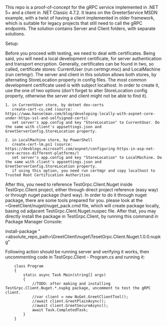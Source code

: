 This repo is a proof-of-concept for the  gRPC service implemented in .NET 5+ and a client in .NET Classic 4.7.2.
It leans on the GreeterService MSDN example, with a twist of having a client implemented in older framework,
which is suitable for legacy projects that still need to call the gRPC endpoints.
The solution contains Server and Client folders, with separate solutions.

Setup: 

Before you proceed with testing, we need to deal with certificates.
Being said, you will need a local development certificate, for server authentication and transport encryption.
Generally, certificates can be found in two, so called, certificate stores: CurrentUser (run certmgr.msc) and LocalMachine (run certmgr).
The server and client in this solution allows both stores, by alternating StoreLocation property in config files.
The most common development certificate used is with subject localhost. In order to create it, use the one of two options
(don't forget to alter StoreLocation config property, otherwise the server and client might not be able to find it).

	1. in CurrentUser store, by dotnet dev-certs
	   create-cert-cu.cmd (source: https://www.hanselman.com/blog/developing-locally-with-aspnet-core-under-https-ssl-and-selfsigned-certs)
	   set server's app.config and key "StoreLocation" to CurrentUser. Do the same with client's appsettings.json and GreetServerConfig.StoreLocation property.

	2. in LocalMachine store, by PowerShell
	   create-cert-lm.ps1 (source: https://devblogs.microsoft.com/aspnet/configuring-https-in-asp-net-core-across-different-platforms/)
	   set server's app.config and key "StoreLocation" to LocalMachine. Do the same with client's appsettings.json and GreetServerConfig.StoreLocation property.
       if using this option, you need run certmgr and copy localhost to Trusted Root Certification Authorities

After this, you need to reference TestGrpc.Client.Nuget inside TestGrpc.Client project,
either through direct project reference (easy way) or through nuget package (hard way).
In order to do it through nuget package, there are some tools prepared for you.
please look at the ~GreetClient/nuget/nuget_pack.cmd file, which will create package locally,
basing od adjacent TestGrpc.Clent.Nuget.nuspec file. After that, you may directly install the package
in TestGrpc.Client, by running this command in Package Manager Console:

install-package "<absolute_repo_path>\GreetClient\nuget\TesetGrpc.Client.Nuget.1.0.0.nupkg"

Following action should be running server and verifying it works, then uncommenting code in TestGrpc.Client - Program.cs and running it:

```
    class Program
    {
        static async Task Main(string[] args)
        {
            //TODO: after making and installing TestGrpc.Client.Nuget.*.nupkg package, uncomment to test the gRPC client.
            //var client = new NuGet.GreetClientTool();
            //await client.GreetPlainAsync();
            //await client.GreetSecureAsync();
            await Task.CompletedTask;
        }   
    }
```